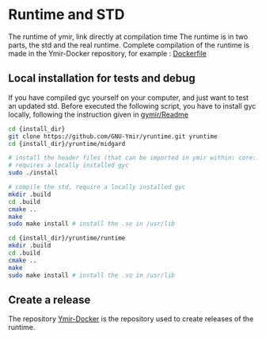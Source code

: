 # Runtime and STD

The runtime of ymir, link directly at compilation time
The runtime is in two parts, the std and the real runtime.
Complete compilation of the runtime is made in the Ymir-Docker repository, for example : [Dockerfile](https://github.com/GNU-Ymir/Ymir-Docker/blob/master/builder_image/9/amd64/runtime/Dockerfile)

## Local installation for tests and debug

If you have compiled gyc yourself on your computer, and just want to
test an updated std. Before executed the following script, you have to
install gyc locally, following the instruction given in
[gymir/Readme](https://github.com/GNU-Ymir/gymir/blob/master/README.md)

```bash
cd {install_dir}
git clone https://github.com/GNU-Ymir/yruntime.git yruntime
cd {install_dir}/yruntime/midgard

# install the header files (that can be imported in ymir within: core::, std::, etc::)
# requires a locally installed gyc  
sudo ./install

# compile the std, require a locally installed gyc
mkdir .build
cd .build
cmake ..
make
sudo make install # install the .so in /usr/lib

cd {install_dir}/yruntime/runtime
mkdir .build
cd .build
cmake ..
make
sudo make install # install the .so in /usr/lib
```

## Create a release

The repository [Ymir-Docker](https://github.com/GNU-Ymir/Ymir-Docker) is the repository used to create releases of the runtime.